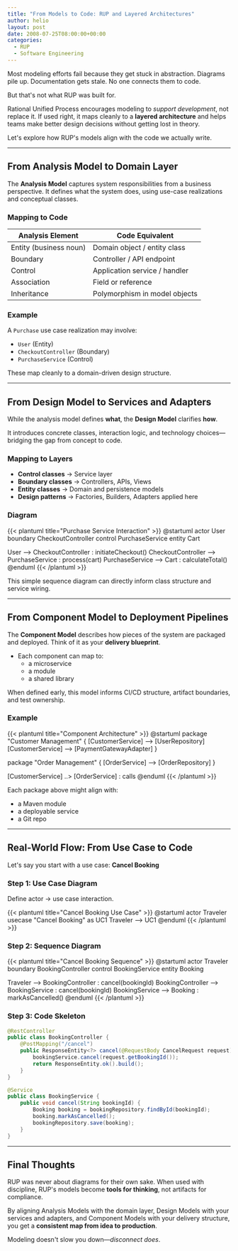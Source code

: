 ```yaml
---
title: "From Models to Code: RUP and Layered Architectures"
author: helio
layout: post
date: 2008-07-25T08:00:00+00:00
categories:
  - RUP
  - Software Engineering
---
```


Most modeling efforts fail because they get stuck in abstraction.
Diagrams pile up. Documentation gets stale. No one connects them to code.

But that's not what RUP was built for.

Rational Unified Process encourages modeling to _support development_, not replace it. If used right, it maps cleanly to a **layered architecture** and helps teams make better design decisions without getting lost in theory.

Let's explore how RUP's models align with the code we actually write.

---

## From Analysis Model to Domain Layer

The **Analysis Model** captures system responsibilities from a business perspective. It defines what the system does, using use-case realizations and conceptual classes.

### Mapping to Code

| Analysis Element       | Code Equivalent               |
| ---------------------- | ----------------------------- |
| Entity (business noun) | Domain object / entity class  |
| Boundary               | Controller / API endpoint     |
| Control                | Application service / handler |
| Association            | Field or reference            |
| Inheritance            | Polymorphism in model objects |

### Example

A `Purchase` use case realization may involve:

- `User` (Entity)
- `CheckoutController` (Boundary)
- `PurchaseService` (Control)

These map cleanly to a domain-driven design structure.

---

## From Design Model to Services and Adapters

While the analysis model defines **what**, the **Design Model** clarifies **how**.

It introduces concrete classes, interaction logic, and technology choices—bridging the gap from concept to code.

### Mapping to Layers

- **Control classes** → Service layer
- **Boundary classes** → Controllers, APIs, Views
- **Entity classes** → Domain and persistence models
- **Design patterns** → Factories, Builders, Adapters applied here

### Diagram

{{< plantuml title="Purchase Service Interaction" >}}
@startuml
actor User
boundary CheckoutController
control PurchaseService
entity Cart

User --> CheckoutController : initiateCheckout()
CheckoutController --> PurchaseService : process(cart)
PurchaseService --> Cart : calculateTotal()
@enduml
{{< /plantuml >}}

This simple sequence diagram can directly inform class structure and service wiring.

---

## From Component Model to Deployment Pipelines

The **Component Model** describes how pieces of the system are packaged and deployed. Think of it as your **delivery blueprint**.

- Each component can map to:
  - a microservice
  - a module
  - a shared library

When defined early, this model informs CI/CD structure, artifact boundaries, and test ownership.

### Example

{{< plantuml title="Component Architecture" >}}
@startuml
package "Customer Management" {
[CustomerService] --> [UserRepository]
[CustomerService] --> [PaymentGatewayAdapter]
}

package "Order Management" {
[OrderService] --> [OrderRepository]
}

[CustomerService] ..> [OrderService] : calls
@enduml
{{< /plantuml >}}

Each package above might align with:

- a Maven module
- a deployable service
- a Git repo

---

## Real-World Flow: From Use Case to Code

Let's say you start with a use case: **Cancel Booking**

### Step 1: Use Case Diagram

Define actor → use case interaction.

{{< plantuml title="Cancel Booking Use Case" >}}
@startuml
actor Traveler
usecase "Cancel Booking" as UC1
Traveler --> UC1
@enduml
{{< /plantuml >}}

### Step 2: Sequence Diagram

{{< plantuml title="Cancel Booking Sequence" >}}
@startuml
actor Traveler
boundary BookingController
control BookingService
entity Booking

Traveler --> BookingController : cancel(bookingId)
BookingController --> BookingService : cancel(bookingId)
BookingService --> Booking : markAsCancelled()
@enduml
{{< /plantuml >}}

### Step 3: Code Skeleton

```java
@RestController
public class BookingController {
    @PostMapping("/cancel")
    public ResponseEntity<?> cancel(@RequestBody CancelRequest request) {
        bookingService.cancel(request.getBookingId());
        return ResponseEntity.ok().build();
    }
}

@Service
public class BookingService {
    public void cancel(String bookingId) {
        Booking booking = bookingRepository.findById(bookingId);
        booking.markAsCancelled();
        bookingRepository.save(booking);
    }
}
```

---

## Final Thoughts

RUP was never about diagrams for their own sake. When used with discipline, RUP's models become **tools for thinking**, not artifacts for compliance.

By aligning Analysis Models with the domain layer, Design Models with your services and adapters, and Component Models with your delivery structure, you get a **consistent map from idea to production**.

Modeling doesn't slow you down—_disconnect does_.

